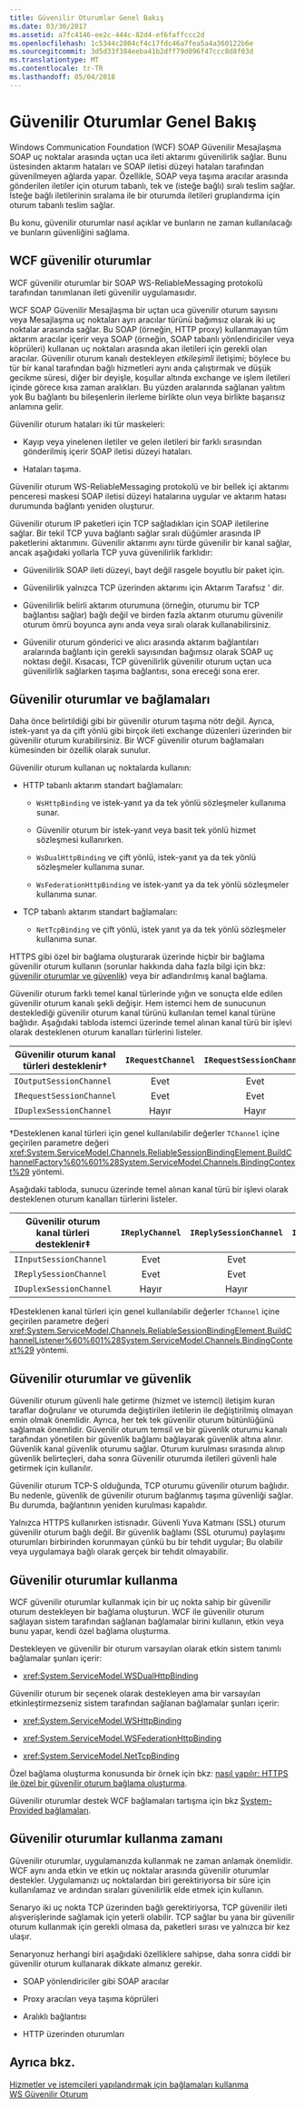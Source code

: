 ```yaml
---
title: Güvenilir Oturumlar Genel Bakış
ms.date: 03/30/2017
ms.assetid: a7fc4146-ee2c-444c-82d4-ef6faffccc2d
ms.openlocfilehash: 1c5344c2804cf4c17fdc46a7fea5a4a360122b6e
ms.sourcegitcommit: 3d5d33f384eeba41b2dff79d096f47ccc8d8f03d
ms.translationtype: MT
ms.contentlocale: tr-TR
ms.lasthandoff: 05/04/2018
---
```

# <a name="reliable-sessions-overview"></a>Güvenilir Oturumlar Genel Bakış

Windows Communication Foundation (WCF) SOAP Güvenilir Mesajlaşma SOAP uç noktalar arasında uçtan uca ileti aktarımı güvenilirlik sağlar. Bunu üstesinden aktarım hataları ve SOAP iletisi düzeyi hataları tarafından güvenilmeyen ağlarda yapar. Özellikle, SOAP veya taşıma aracılar arasında gönderilen iletiler için oturum tabanlı, tek ve (isteğe bağlı) sıralı teslim sağlar. İsteğe bağlı iletilerinin sıralama ile bir oturumda iletileri gruplandırma için oturum tabanlı teslim sağlar.

Bu konu, güvenilir oturumlar nasıl açıklar ve bunların ne zaman kullanılacağı ve bunların güvenliğini sağlama.

## <a name="wcf-reliable-sessions"></a>WCF güvenilir oturumlar

WCF güvenilir oturumlar bir SOAP WS-ReliableMessaging protokolü tarafından tanımlanan ileti güvenilir uygulamasıdır.

WCF SOAP Güvenilir Mesajlaşma bir uçtan uca güvenilir oturum sayısını veya Mesajlaşma uç noktaları ayrı aracılar türünü bağımsız olarak iki uç noktalar arasında sağlar. Bu SOAP (örneğin, HTTP proxy) kullanmayan tüm aktarım aracılar içerir veya SOAP (örneğin, SOAP tabanlı yönlendiriciler veya köprüleri) kullanan uç noktaları arasında akan iletileri için gerekli olan aracılar. Güvenilir oturum kanalı destekleyen *etkileşimli* iletişimi; böylece bu tür bir kanal tarafından bağlı hizmetleri aynı anda çalıştırmak ve düşük gecikme süresi, diğer bir deyişle, koşullar altında exchange ve işlem iletileri içinde görece kısa zaman aralıkları. Bu yüzden aralarında sağlanan yalıtım yok Bu bağlantı bu bileşenlerin ilerleme birlikte olun veya birlikte başarısız anlamına gelir.

Güvenilir oturum hataları iki tür maskeleri:

- Kayıp veya yinelenen iletiler ve gelen iletileri bir farklı sırasından gönderilmiş içerir SOAP iletisi düzeyi hataları.

- Hataları taşıma.

Güvenilir oturum WS-ReliableMessaging protokolü ve bir bellek içi aktarımı penceresi maskesi SOAP iletisi düzeyi hatalarına uygular ve aktarım hatası durumunda bağlantı yeniden oluşturur.

Güvenilir oturum IP paketleri için TCP sağladıkları için SOAP iletilerine sağlar. Bir tekil TCP yuva bağlantı sağlar sıralı düğümler arasında IP paketlerini aktarımını. Güvenilir aktarımı aynı türde güvenilir bir kanal sağlar, ancak aşağıdaki yollarla TCP yuva güvenilirlik farklıdır:

- Güvenilirlik SOAP ileti düzeyi, bayt değil rasgele boyutlu bir paket için.

- Güvenilirlik yalnızca TCP üzerinden aktarımı için Aktarım Tarafsız ' dir.

- Güvenilirlik belirli aktarım oturumuna (örneğin, oturumu bir TCP bağlantısı sağlar) bağlı değil ve birden fazla aktarım oturumu güvenilir oturum ömrü boyunca aynı anda veya sıralı olarak kullanabilirsiniz.

- Güvenilir oturum gönderici ve alıcı arasında aktarım bağlantıları aralarında bağlantı için gerekli sayısından bağımsız olarak SOAP uç noktası değil. Kısacası, TCP güvenilirlik güvenilir oturum uçtan uca güvenilirlik sağlarken taşıma bağlantısı, sona ereceği sona erer.

## <a name="reliable-sessions-and-bindings"></a>Güvenilir oturumlar ve bağlamaları

Daha önce belirtildiği gibi bir güvenilir oturum taşıma nötr değil. Ayrıca, istek-yanıt ya da çift yönlü gibi birçok ileti exchange düzenleri üzerinden bir güvenilir oturum kurabilirsiniz. Bir WCF güvenilir oturum bağlamaları kümesinden bir özellik olarak sunulur.

Güvenilir oturum kullanan uç noktalarda kullanın:

- HTTP tabanlı aktarım standart bağlamaları:

  - `WsHttpBinding` ve istek-yanıt ya da tek yönlü sözleşmeler kullanıma sunar.

  - Güvenilir oturum bir istek-yanıt veya basit tek yönlü hizmet sözleşmesi kullanırken.

  - `WsDualHttpBinding` ve çift yönlü, istek-yanıt ya da tek yönlü sözleşmeler kullanıma sunar.

  - `WsFederationHttpBinding` ve istek-yanıt ya da tek yönlü sözleşmeler kullanıma sunar.

- TCP tabanlı aktarım standart bağlamaları:

  - `NetTcpBinding` ve çift yönlü, istek yanıt ya da tek yönlü sözleşmeler kullanıma sunar.

HTTPS gibi özel bir bağlama oluşturarak üzerinde hiçbir bir bağlama güvenilir oturum kullanın (sorunlar hakkında daha fazla bilgi için bkz: <a href="#reliable-sessions-and-security">güvenilir oturumlar ve güvenlik</a>) veya bir adlandırılmış kanal bağlama.

Güvenilir oturum farklı temel kanal türlerinde yığın ve sonuçta elde edilen güvenilir oturum kanalı şekli değişir. Hem istemci hem de sunucunun desteklediği güvenilir oturum kanal türünü kullanılan temel kanal türüne bağlıdır. Aşağıdaki tabloda istemci üzerinde temel alınan kanal türü bir işlevi olarak desteklenen oturum kanalları türlerini listeler.

| Güvenilir oturum kanal türleri desteklenir&#8224; | `IRequestChannel` | `IRequestSessionChannel` | `IDuplexChannel` | `IDuplexSessionChannel` |
| ----------------------------------------------- | :---------------: | :----------------------: | :--------------: | :---------------------: |
| `IOutputSessionChannel`                         | Evet               | Evet                      | Evet              | Evet                     |
| `IRequestSessionChannel`                        | Evet               | Evet                      | Hayır               | Hayır                      |
| `IDuplexSessionChannel`                         | Hayır                | Hayır                       | Evet              | Evet                     |

&#8224;Desteklenen kanal türleri için genel kullanılabilir değerler `TChannel` içine geçirilen parametre değeri <xref:System.ServiceModel.Channels.ReliableSessionBindingElement.BuildChannelFactory%60%601%28System.ServiceModel.Channels.BindingContext%29> yöntemi.

Aşağıdaki tabloda, sunucu üzerinde temel alınan kanal türü bir işlevi olarak desteklenen oturum kanalları türlerini listeler.

| Güvenilir oturum kanal türleri desteklenir&#8225; | `IReplyChannel` | `IReplySessionChannel` | `IDuplexChannel` | `IDuplexSessionChannel` |
| ----------------------------------------------- | :-------------: | :--------------------: | :--------------: | :---------------------: |
| `IInputSessionChannel`                          | Evet             | Evet                    | Evet              | Evet                     |
| `IReplySessionChannel`                          | Evet             | Evet                    | Hayır               | Hayır                      |
| `IDuplexSessionChannel`                         | Hayır              | Hayır                     | Evet              | Evet                     |

&#8225;Desteklenen kanal türleri için genel kullanılabilir değerler `TChannel` içine geçirilen parametre değeri <xref:System.ServiceModel.Channels.ReliableSessionBindingElement.BuildChannelListener%60%601%28System.ServiceModel.Channels.BindingContext%29> yöntemi.

## <a name="reliable-sessions-and-security"></a>Güvenilir oturumlar ve güvenlik

Güvenilir oturum güvenli hale getirme (hizmet ve istemci) iletişim kuran taraflar doğrulanır ve oturumda değiştirilen iletilerin ile değiştirilmiş olmayan emin olmak önemlidir. Ayrıca, her tek tek güvenilir oturum bütünlüğünü sağlamak önemlidir. Güvenilir oturum temsil ve bir güvenlik oturumu kanalı tarafından yönetilen bir güvenlik bağlamı bağlayarak güvenlik altına alınır. Güvenlik kanal güvenlik oturumu sağlar. Oturum kurulması sırasında alınıp güvenlik belirteçleri, daha sonra Güvenilir oturumda iletileri güvenli hale getirmek için kullanılır.

Güvenilir oturum TCP-S olduğunda, TCP oturumu güvenilir oturum bağlıdır. Bu nedenle, güvenlik de güvenilir oturum bağlanmış taşıma güvenliği sağlar. Bu durumda, bağlantının yeniden kurulması kapalıdır.

Yalnızca HTTPS kullanırken istisnadır. Güvenli Yuva Katmanı (SSL) oturum güvenilir oturum bağlı değil. Bir güvenlik bağlamı (SSL oturumu) paylaşımı oturumları birbirinden korunmayan çünkü bu bir tehdit uygular; Bu olabilir veya uygulamaya bağlı olarak gerçek bir tehdit olmayabilir.

## <a name="using-reliable-sessions"></a>Güvenilir oturumlar kullanma

WCF güvenilir oturumlar kullanmak için bir uç nokta sahip bir güvenilir oturum destekleyen bir bağlama oluşturun. WCF ile güvenilir oturum sağlayan sistem tarafından sağlanan bağlamalar birini kullanın, etkin veya bunu yapar, kendi özel bağlama oluşturma.

Destekleyen ve güvenilir bir oturum varsayılan olarak etkin sistem tanımlı bağlamalar şunları içerir:

- <xref:System.ServiceModel.WSDualHttpBinding>

Güvenilir oturum bir seçenek olarak destekleyen ama bir varsayılan etkinleştirmezseniz sistem tarafından sağlanan bağlamalar şunları içerir:

- <xref:System.ServiceModel.WSHttpBinding>

- <xref:System.ServiceModel.WSFederationHttpBinding>

- <xref:System.ServiceModel.NetTcpBinding>

Özel bağlama oluşturma konusunda bir örnek için bkz: [nasıl yapılır: HTTPS ile özel bir güvenilir oturum bağlama oluşturma](../../../../docs/framework/wcf/feature-details/how-to-create-a-custom-reliable-session-binding-with-https.md).

Güvenilir oturumlar destek WCF bağlamaları tartışma için bkz [System-Provided bağlamaları](../../../../docs/framework/wcf/system-provided-bindings.md).

## <a name="when-to-use-reliable-sessions"></a>Güvenilir oturumlar kullanma zamanı

Güvenilir oturumlar, uygulamanızda kullanmak ne zaman anlamak önemlidir. WCF aynı anda etkin ve etkin uç noktalar arasında güvenilir oturumlar destekler. Uygulamanızı uç noktalardan biri gerektiriyorsa bir süre için kullanılamaz ve ardından sıraları güvenilirlik elde etmek için kullanın.

Senaryo iki uç nokta TCP üzerinden bağlı gerektiriyorsa, TCP güvenilir ileti alışverişlerinde sağlamak için yeterli olabilir. TCP sağlar bu yana bir güvenilir oturum kullanmak için gerekli olmasa da, paketleri sırası ve yalnızca bir kez ulaşır.

Senaryonuz herhangi biri aşağıdaki özelliklere sahipse, daha sonra ciddi bir güvenilir oturum kullanarak dikkate almanız gerekir.

- SOAP yönlendiriciler gibi SOAP aracılar

- Proxy aracıları veya taşıma köprüleri

- Aralıklı bağlantısı

- HTTP üzerinden oturumları

## <a name="see-also"></a>Ayrıca bkz.

[Hizmetler ve istemcileri yapılandırmak için bağlamaları kullanma](../../../../docs/framework/wcf/using-bindings-to-configure-services-and-clients.md)   
[WS Güvenilir Oturum](../../../../docs/framework/wcf/samples/ws-reliable-session.md)
